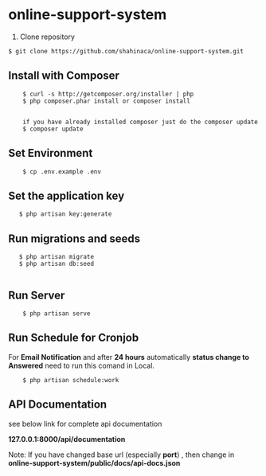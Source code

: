 ﻿# online-support-system

1. Clone repository
```
$ git clone https://github.com/shahinaca/online-support-system.git
```
## Install with Composer

```
    $ curl -s http://getcomposer.org/installer | php
    $ php composer.phar install or composer install
    
    
    if you have already installed composer just do the composer update 
    $ composer update
```

## Set Environment

```
    $ cp .env.example .env
```

## Set the application key

```
   $ php artisan key:generate
```

## Run migrations and seeds

```
   $ php artisan migrate
   $ php artisan db:seed
   
```
## Run Server

````
    $ php artisan serve
````
## Run Schedule for Cronjob
 For **Email Notification** and after **24 hours** automatically **status change to Answered** need to run this comand in Local.
````
    $ php artisan schedule:work
````
## API Documentation 
see below link for complete api documentation

**127.0.0.1:8000/api/documentation**

Note: If you have changed base url (especially **port**) , then change in **online-support-system/public/docs/api-docs.json** 
